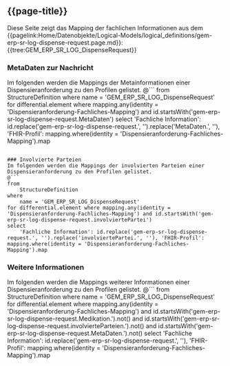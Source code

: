 ## {{page-title}}

Diese Seite zeigt das Mapping der fachlichen Informationen aus dem {{pagelink:Home/Datenobjekte/Logical-Models/logical_definitions/gem-erp-sr-log-dispense-request.page.md}}: {{tree:GEM_ERP_SR_LOG_DispenseRequest}}

### MetaDaten zur Nachricht
Im folgenden werden die Mappings der Metainformationen einer Dispensieranforderung zu den Profilen gelistet.
@```
from
	StructureDefinition
where
	name = 'GEM_ERP_SR_LOG_DispenseRequest'
for differential.element where mapping.any(identity = 'Dispensieranforderung-Fachliches-Mapping') and id.startsWith('gem-erp-sr-log-dispense-request.MetaDaten')
select
	'Fachliche Information': id.replace('gem-erp-sr-log-dispense-request.', '').replace('MetaDaten.', ''), 'FHIR-Profil': mapping.where(identity = 'Dispensieranforderung-Fachliches-Mapping').map
```

### Involvierte Parteien
Im folgenden werden die Mappings der involvierten Parteien einer Dispensieranforderung zu den Profilen gelistet.
@```
from
	StructureDefinition
where
	name = 'GEM_ERP_SR_LOG_DispenseRequest'
for differential.element where mapping.any(identity = 'Dispensieranforderung-Fachliches-Mapping') and id.startsWith('gem-erp-sr-log-dispense-request.involviertePartei')
select
	'Fachliche Information': id.replace('gem-erp-sr-log-dispense-request.', '').replace('involviertePartei.', ''), 'FHIR-Profil': mapping.where(identity = 'Dispensieranforderung-Fachliches-Mapping').map
```

### Weitere Informationen
Im folgenden werden die Mappings weiterer Informationen einer Dispensieranforderung zu den Profilen gelistet.
@```
from
	StructureDefinition
where
	name = 'GEM_ERP_SR_LOG_DispenseRequest'
for differential.element where mapping.any(identity = 'Dispensieranforderung-Fachliches-Mapping') and id.startsWith('gem-erp-sr-log-dispense-request.Medikation.').not() and id.startsWith('gem-erp-sr-log-dispense-request.involvierteParteien.').not() and id.startsWith('gem-erp-sr-log-dispense-request.MetaDaten.').not()
select
	'Fachliche Information': id.replace('gem-erp-sr-log-dispense-request.', ''), 'FHIR-Profil': mapping.where(identity = 'Dispensieranforderung-Fachliches-Mapping').map
```